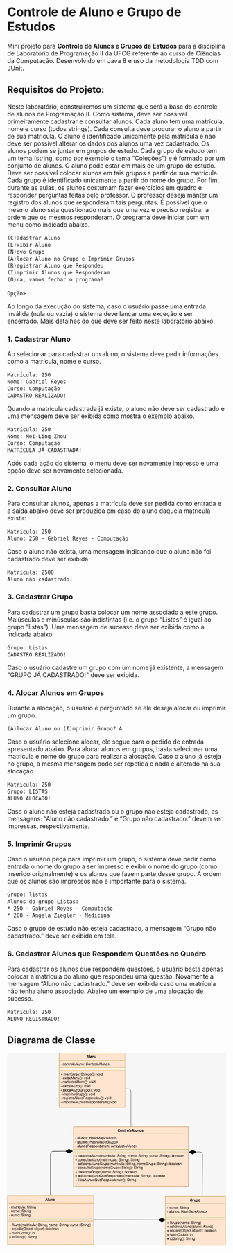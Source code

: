 # Controle de Aluno e Grupo de Estudos
Mini projeto para **Controle de Alunos e Grupos de Estudos** para a disciplina de Laboratório de Programação II da UFCG
referente ao curso de Ciências da Computação. Desenvolvido em Java 8 e uso da metodologia TDD com JUnit.

## Requisitos do Projeto:

Neste laboratório, construiremos um sistema que será a base do controle de alunos de Programação II. Como sistema, deve ser possível primeiramente cadastrar e consultar alunos. Cada aluno tem uma matrícula, nome e curso (todos strings). Cada consulta deve procurar o aluno a partir de sua matrícula. O aluno é identificado unicamente pela matrícula e não deve ser possível alterar os dados dos alunos uma vez cadastrado.
Os alunos podem se juntar em grupos de estudo. Cada grupo de estudo tem um tema (string, como por exemplo o tema “Coleções”) e é formado por um conjunto de alunos. O aluno pode estar em mais de um grupo de estudo. Deve ser possível colocar alunos em tais grupos a partir de sua matrícula. Cada grupo é identificado unicamente a partir do nome do grupo.
Por fim, durante as aulas, os alunos costumam fazer exercícios em quadro e responder perguntas feitas pelo professor. O professor deseja manter um registro dos alunos que responderam tais perguntas. É possível que o mesmo aluno seja questionado mais que uma vez e preciso registrar a ordem que os mesmos responderam.
O programa deve iniciar com um menu como indicado abaixo.

```
(C)adastrar Aluno
(E)xibir Aluno
(N)ovo Grupo
(A)locar Aluno no Grupo e Imprimir Grupos
(R)egistrar Aluno que Respondeu
(I)mprimir Alunos que Responderam
(O)ra, vamos fechar o programa!

Opção>
```

Ao longo da execução do sistema, caso o usuário passe uma entrada inválida (nula ou vazia) o sistema deve lançar uma exceção e ser encerrado.
Mais detalhes do que deve ser feito neste laboratório abaixo.

### 1. Cadastrar Aluno

Ao selecionar para cadastrar um aluno, o sistema deve pedir informações como a matrícula, nome e curso.
```
Matrícula: 250
Nome: Gabriel Reyes
Curso: Computação
CADASTRO REALIZADO!
```

Quando a matrícula cadastrada já existe, o aluno não deve ser cadastrado e uma mensagem deve ser exibida como mostra o exemplo abaixo.

```
Matrícula: 250
Nome: Mei-Ling Zhou
Curso: Computação
MATRÍCULA JÁ CADASTRADA!
```

Após cada ação do sistema, o menu deve ser novamente impresso e uma opção deve ser novamente selecionada.

### 2. Consultar Aluno
Para consultar alunos, apenas a matrícula deve ser pedida como entrada e a saída abaixo deve ser produzida em caso do aluno daquela matrícula existir:

```
Matrícula: 250
Aluno: 250 - Gabriel Reyes - Computação
```

Caso o aluno não exista, uma mensagem indicando que o aluno não foi cadastrado deve ser exibida:

```
Matrícula: 2500
Aluno não cadastrado.
``` 

### 3. Cadastrar Grupo
Para cadastrar um grupo basta colocar um nome associado a este grupo. Maiúsculas e minúsculas são indistintas (i.e. o grupo “Listas” é igual ao grupo “listas”). Uma mensagem de sucesso deve ser exibida como a indicada abaixo:

```
Grupo: Listas
CADASTRO REALIZADO!
```

Caso o usuário cadastre um grupo com um nome já existente, a mensagem "GRUPO JÁ CADASTRADO!" deve ser exibida.

### 4. Alocar Alunos em Grupos

Durante a alocação, o usuário é perguntado se ele deseja alocar ou imprimir um grupo.

```
(A)locar Aluno ou (I)mprimir Grupo? A
```

Caso o usuário selecione alocar, ele segue para o pedido de entrada apresentado abaixo.
Para alocar alunos em grupos, basta selecionar uma matrícula e nome do grupo para realizar a alocação. Caso o aluno já esteja no grupo, a mesma mensagem pode ser repetida e nada é alterado na sua alocação.

```
Matricula: 250
Grupo: LISTAS
ALUNO ALOCADO!
```

Caso o aluno não esteja cadastrado ou o grupo não esteja cadastrado, as mensagens: “Aluno não cadastrado.” e “Grupo não cadastrado.” devem ser impressas, respectivamente.

### 5. Imprimir Grupos
Caso o usuário peça para imprimir um grupo, o sistema deve pedir como entrada o nome do grupo a ser impresso e exibir o nome do grupo  (como inserido originalmente) e os alunos que fazem parte desse grupo. A ordem que os alunos são impressos não é importante para o sistema.

```
Grupo: listas
Alunos do grupo Listas:
* 250 - Gabriel Reyes - Computação
* 200 - Angela Ziegler - Medicina
```

Caso o grupo de estudo não esteja cadastrado, a mensagem “Grupo não cadastrado.” deve ser exibida em tela.

### 6. Cadastrar Alunos que Respondem Questões no Quadro
Para cadastrar os alunos que respondem questões, o usuário basta apenas colocar a matrícula do aluno que respondeu uma questão. Novamente a mensagem “Aluno não cadastrado.” deve ser exibida caso uma matrícula não tenha aluno associado. Abaixo um exemplo de uma alocação de sucesso.

```
Matricula: 250
ALUNO REGISTRADO!
```

## Diagrama de Classe

![Diagrama de Classe](dc_controle_aluno.jpeg)
